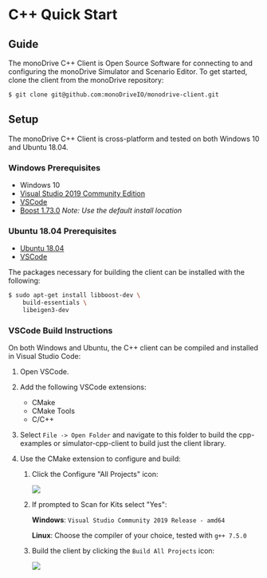 # C++ Quick Start

## Guide

The monoDrive C++ Client is Open Source Software for connecting to and 
configuring the monoDrive Simulator and Scenario Editor. To get started, 
clone the client from the monoDrive repository:

```bash
$ git clone git@github.com:monoDriveIO/monodrive-client.git
```

## Setup

The monoDrive C++ Client is cross-platform and tested on both Windows 10 and 
Ubuntu 18.04.

### Windows Prerequisites

- Windows 10
- [Visual Studio 2019 Community Edition](https://visualstudio.microsoft.com/vs/community/)
- [VSCode](https://code.visualstudio.com/)
- [Boost 1.73.0](https://sourceforge.net/projects/boost/files/boost-binaries/1.73.0/boost_1_73_0-msvc-14.2-64.exe/download)
    *Note: Use the default install location*
 
### Ubuntu 18.04 Prerequisites
- [Ubuntu 18.04](https://releases.ubuntu.com/18.04.4/)
- [VSCode](https://code.visualstudio.com/)

The packages necessary for building the client can be installed with the 
following:

```bash
$ sudo apt-get install libboost-dev \
    build-essentials \
    libeigen3-dev
```

### VSCode Build Instructions

On both Windows and Ubuntu, the C++ client can be compiled and installed in 
Visual Studio Code:

1. Open VSCode.

1. Add the following VSCode extensions:
    - CMake
    - CMake Tools
    - C/C++

1. Select `File -> Open Folder` and navigate to this folder to build the cpp-examples or simulator-cpp-client to build just the client library.

1. Use the CMake extension to configure and build:

    1. Click the Configure "All Projects" icon: 

        <p class="img_container">
        <img class="sm_img" src="../imgs/configure.png">
        </p>

    1. If prompted to Scan for Kits select "Yes":

        **Windows**: `Visual Studio Community 2019 Release - amd64`
    
        **Linux**: Choose the compiler of your choice, tested with `g++ 7.5.0`
    
    1. Build the client by clicking the `Build All Projects` icon:
    
        <p class="img_container">
        <img class="sm_img" src="../imgs/build.png">
        </p>
